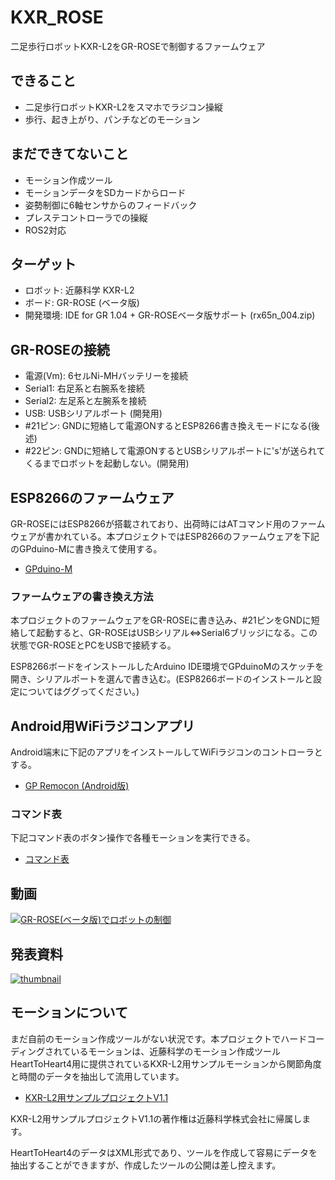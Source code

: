# KXR_ROSE
二足歩行ロボットKXR-L2をGR-ROSEで制御するファームウェア

## できること
- 二足歩行ロボットKXR-L2をスマホでラジコン操縦
- 歩行、起き上がり、パンチなどのモーション

## まだできてないこと
- モーション作成ツール
- モーションデータをSDカードからロード
- 姿勢制御に6軸センサからのフィードバック
- プレステコントローラでの操縦
- ROS2対応

## ターゲット
- ロボット: 近藤科学 KXR-L2
- ボード: GR-ROSE (ベータ版)
- 開発環境: IDE for GR 1.04 + GR-ROSEベータ版サポート (rx65n_004.zip)

## GR-ROSEの接続
- 電源(Vm): 6セルNi-MHバッテリーを接続
- Serial1: 右足系と右腕系を接続
- Serial2: 左足系と左腕系を接続
- USB: USBシリアルポート (開発用)
- #21ピン: GNDに短絡して電源ONするとESP8266書き換えモードになる(後述)
- #22ピン: GNDに短絡して電源ONするとUSBシリアルポートに's'が送られてくるまでロボットを起動しない。(開発用)

## ESP8266のファームウェア
GR-ROSEにはESP8266が搭載されており、出荷時にはATコマンド用のファームウェアが書かれている。本プロジェクトではESP8266のファームウェアを下記のGPduino-Mに書き換えて使用する。
- [GPduino-M](https://github.com/lipoyang/GPduinoM)
### ファームウェアの書き換え方法
本プロジェクトのファームウェアをGR-ROSEに書き込み、#21ピンをGNDに短絡して起動すると、GR-ROSEはUSBシリアル⇔Serial6ブリッジになる。この状態でGR-ROSEとPCをUSBで接続する。

ESP8266ボードをインストールしたArduino IDE環境でGPduinoMのスケッチを開き、シリアルポートを選んで書き込む。(ESP8266ボードのインストールと設定についてはググってください。)

## Android用WiFiラジコンアプリ
Android端末に下記のアプリをインストールしてWiFiラジコンのコントローラとする。
- [GP Remocon (Android版)](https://github.com/lipoyang/GPRemocon-Android)


### コマンド表
下記コマンド表のボタン操作で各種モーションを実行できる。
- [コマンド表](command.pdf)

## 動画
[![GR-ROSE(ベータ版)でロボットの制御](https://img.youtube.com/vi/Kdf4wtiY5I4/0.jpg)](https://www.youtube.com/watch?v=Kdf4wtiY5I4)

## 発表資料
[![thumbnail](https://image.slidesharecdn.com/gr-rose-181110105007/95/kxrl2grrose-1-638.jpg)](https://www.slideshare.net/lipoyang/kxrl2grrose)

## モーションについて
まだ自前のモーション作成ツールがない状況です。本プロジェクトでハードコーディングされているモーションは、近藤科学のモーション作成ツールHeartToHeart4用に提供されているKXR-L2用サンプルモーションから関節角度と時間のデータを抽出して流用しています。
- [KXR-L2用サンプルプロジェクトV1.1](https://kondo-robot.com/faq/kxr-l2_samplev1_1)

KXR-L2用サンプルプロジェクトV1.1の著作権は近藤科学株式会社に帰属します。

HeartToHeart4のデータはXML形式であり、ツールを作成して容易にデータを抽出することができますが、作成したツールの公開は差し控えます。
